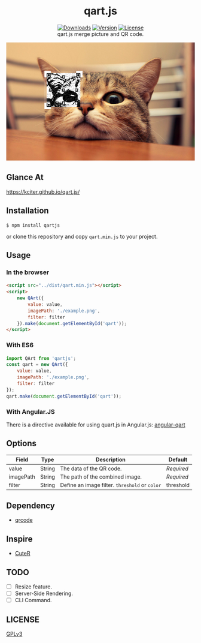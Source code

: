 <h1 align="center">qart.js</h1>
<p align="center">
<a href="https://www.npmjs.com/package/qartjs"><img src="https://img.shields.io/npm/dt/qartjs.svg" alt="Downloads"></a>
<a href="https://www.npmjs.com/package/qartjs"><img src="https://img.shields.io/npm/v/qartjs.svg" alt="Version"></a>
<a href="https://www.npmjs.com/package/qartjs"><img src="https://img.shields.io/npm/l/qartjs.svg" alt="License"></a>
<br>
qart.js merge picture and QR code.
</p>
<img src="intro.png">

## Glance At
https://kciter.github.io/qart.js/

## Installation
```
$ npm install qartjs
```
or clone this repository and copy `qart.min.js` to your project.

## Usage
### In the browser
```html
<script src="../dist/qart.min.js"></script>
<script>
	new QArt({
		value: value,
		imagePath: './example.png',
		filter: filter
	}).make(document.getElementById('qart'));
</script>
```

### With ES6
```js
import QArt from 'qartjs';
const qart = new QArt({
	value: value,
	imagePath: './example.png',
	filter: filter
});
qart.make(document.getElementById('qart'));
```

### With Angular.JS

There is a directive available for using quart.js in Angular.js: [angular-qart](https://github.com/isonet/angular-qart)

## Options
|Field|Type|Description|Default|
|-----|----|-----------|-------|
|value|String|The data of the QR code.|*Required*|
|imagePath|String|The path of the combined image.|*Required*|
|filter|String|Define an image filter. `threshold` or `color`|threshold|

## Dependency
* [qrcode](https://github.com/kazuhikoarase/qrcode-generator/tree/master/js)

## Inspire
* [CuteR](https://github.com/chinuno-usami/CuteR)

## TODO
* [ ] Resize feature.
* [ ] Server-Side Rendering.
* [ ] CLI Command.

## LICENSE
[GPLv3](LICENSE)
